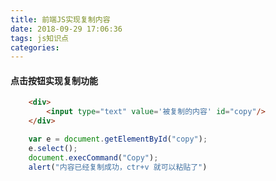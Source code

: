 ```yaml
---
title: 前端JS实现复制内容
date: 2018-09-29 17:06:36
tags: js知识点
categories:
---
```

<h4>点击按钮实现复制功能</h4>

<!-- more -->

```html
    <div>
        <input type="text" value='被复制的内容' id="copy"/>
    </div>
```
```javascript
    var e = document.getElementById("copy");
    e.select();
    document.execCommand("Copy");
    alert("内容已经复制成功，ctr+v 就可以粘贴了")
```